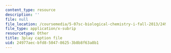 ```yaml
---
content_type: resource
description: ''
file: null
file_location: /coursemedia/5-07sc-biological-chemistry-i-fall-2013/24977aecbfd8504786253b8b8f63a8b1_BY__sHZYi7Q.vtt
file_type: application/x-subrip
resourcetype: Other
title: 3play caption file
uid: 24977aec-bfd8-5047-8625-3b8b8f63a8b1
---
```

